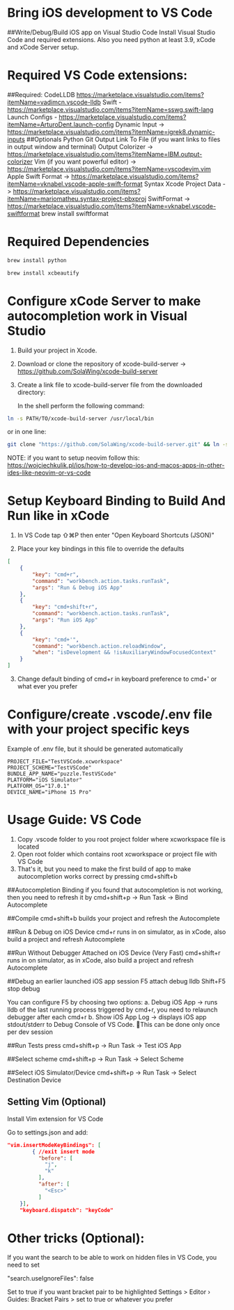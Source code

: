 # Bring iOS development to VS Code
##Write/Debug/Build iOS app on Visual Studio Code
   Install Visual Studio Code and required extensions. Also you need python at least 3.9, xCode and xCode Server setup. 
   
   
# Required VS Code extensions:
 ##Required:
   CodeLLDB https://marketplace.visualstudio.com/items?itemName=vadimcn.vscode-lldb
   Swift - https://marketplace.visualstudio.com/items?itemName=sswg.swift-lang
   Launch Configs - https://marketplace.visualstudio.com/items?itemName=ArturoDent.launch-config
   Dynamic Input -> https://marketplace.visualstudio.com/items?itemName=igrek8.dynamic-inputs
 ##Optionals
   Python
   Git
   Output Link To File (if you want links to files in output window and terminal)
   Output Colorizer -> https://marketplace.visualstudio.com/items?itemName=IBM.output-colorizer
   Vim (if you want powerful editor) -> https://marketplace.visualstudio.com/items?itemName=vscodevim.vim
   Apple Swift Format -> https://marketplace.visualstudio.com/items?itemName=vknabel.vscode-apple-swift-format
   Syntax Xcode Project Data -> https://marketplace.visualstudio.com/items?itemName=mariomatheu.syntax-project-pbxproj
   SwiftFormat -> https://marketplace.visualstudio.com/items?itemName=vknabel.vscode-swiftformat
            brew install swiftformat
   
# Required Dependencies

```bash
brew install python

brew install xcbeautify 
```
   

# Configure xCode Server to make autocompletion work in Visual Studio

1. Build your project in Xcode.
2. Download or clone the repository of xcode-build-server -> https://github.com/SolaWing/xcode-build-server 
3. Create a link file to xcode-build-server file from the downloaded directory:

   In the shell perform the following command:
```bash
ln -s PATH/TO/xcode-build-server /usr/local/bin
```

   or in one line: 
```bash
git clone "https://github.com/SolaWing/xcode-build-server.git" && ln -s "$PWD"/xcode-build-server/xcode-build-server /usr/local/bin
```

NOTE: if you want to setup neovim follow this: https://wojciechkulik.pl/ios/how-to-develop-ios-and-macos-apps-in-other-ides-like-neovim-or-vs-code


# Setup Keyboard Binding to Build And Run like in xCode

1. In VS Code tap ⇧⌘P then enter "Open Keyboard Shortcuts (JSON)"

2. Place your key bindings in this file to override the defaults

```json
[
    {
        "key": "cmd+r",
        "command": "workbench.action.tasks.runTask",
        "args": "Run & Debug iOS App"
    },
    {
        "key": "cmd+shift+r",
        "command": "workbench.action.tasks.runTask",
        "args": "Run iOS App"
    },
    {
        "key": "cmd+'",
        "command": "workbench.action.reloadWindow",
        "when": "isDevelopment && !isAuxiliaryWindowFocusedContext"
    }
]
```
3. Change default binding of cmd+r in keyboard preference to cmd+' or what ever you prefer

# Configure/create .vscode/.env file with your project specific keys
Example of .env file, but it should be generated automatically
```
PROJECT_FILE="TestVSCode.xcworkspace"
PROJECT_SCHEME="TestVSCode"
BUNDLE_APP_NAME="puzzle.TestVSCode"
PLATFORM="iOS Simulator"
PLATFORM_OS="17.0.1"
DEVICE_NAME="iPhone 15 Pro"
```

# Usage Guide: VS Code

 1. Copy .vscode folder to you root project folder where xcworkspace file is located
 2. Open root folder which contains root xcworkspace or project file with VS Code
 3. That's it, but you need to make the first build of app to make autocompletion works correct by pressing cmd+shift+b

##Autocompletion Binding
  if you found that autocompletion is not working, then you need to refresh it by
  cmd+shift+p -> Run Task -> Bind Autocomplete

##Compile
  cmd+shift+b builds your project and refresh the Autocomplete

##Run & Debug on iOS Device
  cmd+r runs in on simulator, as in xCode, also build a project and refresh Autocomplete

##Run Without Debugger Attached on iOS Device (Very Fast)
  cmd+shift+r runs in on simulator, as in xCode, also build a project and refresh Autocomplete
  
##Debug an earlier launched iOS app session
  F5 attach debug lldb
  Shift+F5 stop debug

  You can configure F5 by choosing two options:
    a. Debug iOS App -> runs lldb of the last running process triggered by cmd+r, you need to relaunch debugger after each cmd+r
    b. Show iOS App Log -> displays iOS app stdout/stderr to Debug Console of VS Code. This can be done only once per dev session
  
##Run Tests
  press cmd+shift+p -> Run Task -> Test iOS App
  
##Select scheme
  cmd+shift+p -> Run Task -> Select Scheme

##Select iOS Simulator/Device
  cmd+shift+p -> Run Task -> Select Destination Device


## Setting Vim (Optional)
Install Vim extension for VS Code

Go to settings.json and add:

```json
"vim.insertModeKeyBindings": [
        { //exit insert mode
          "before": [
            "j",
            "k"
          ],
          "after": [
            "<Esc>"
          ]
    }],
    "keyboard.dispatch": "keyCode"
```

# Other tricks (Optional):

If you want the search to be able to work on hidden files in VS Code, you need to set

"search.useIgnoreFiles": false


Set to true if you want bracket pair to be highlighted
Settings > Editor › Guides: Bracket Pairs > set to true or whatever you prefer
